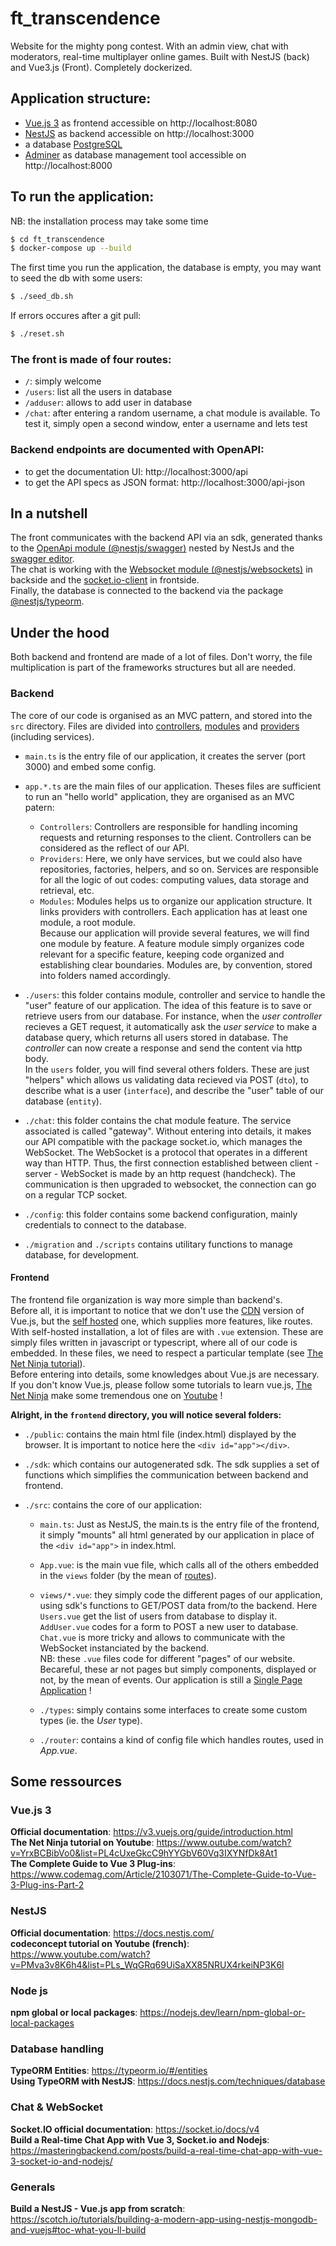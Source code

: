 # ft_transcendence
Website for the mighty pong contest. With an admin view, chat with moderators, real-time multiplayer online games.
Built with NestJS (back) and Vue3.js (Front).
Completely dockerized.

## Application structure:
- [Vue.js 3](https://v3.vuejs.org/guide/introduction.html) as frontend accessible on http://localhost:8080
- [NestJS](https://docs.nestjs.com/) as backend accessible on http://localhost:3000
- a database [PostgreSQL](https://www.postgresql.org/docs/13/index.html)
- [Adminer](https://www.adminer.org/en/) as database management tool accessible on http://localhost:8000

## To run the application:
NB: the installation process may take some time
```sh
$ cd ft_transcendence
$ docker-compose up --build
```
The first time you run the application, the database is empty, you may want to seed the db with some users:
```sh
$ ./seed_db.sh
```
If errors occures after a git pull:
```sh
$ ./reset.sh
```
### The front is made of four routes:
- `/`: simply welcome
- `/users`: list all the users in database
- `/adduser`: allows to add user in database
- `/chat`: after entering a random username, a chat module is available. To test it, simply open a second window, enter a username and lets test

### Backend endpoints are documented with OpenAPI:
- to get the documentation UI: http://localhost:3000/api
- to get the API specs as JSON format: http://localhost:3000/api-json

## In a nutshell
The front communicates with the backend API via an sdk, generated thanks to the [OpenApi module (@nestjs/swagger)](https://docs.nestjs.com/openapi/introduction) nested by NestJs and the [swagger editor](https://editor.swagger.io/).  
The chat is working with the [Websocket module (@nestjs/websockets)](https://docs.nestjs.com/websockets/gateways) in backside and the [socket.io-client](https://socket.io/docs/v4/) in frontside.   
Finally, the database is connected to the backend via the package [@nestjs/typeorm](https://docs.nestjs.com/techniques/database).

## Under the hood
Both backend and frontend are made of a lot of files. Don't worry, the file multiplication is part of the frameworks structures but all are needed.
### Backend
The core of our code is organised as an MVC pattern, and stored into the `src` directory. Files are divided into [controllers](https://docs.nestjs.com/controllers), [modules](https://docs.nestjs.com/modules) and [providers](https://docs.nestjs.com/providers) (including services).  
- `main.ts` is the entry file of our application, it creates the server (port 3000) and embed some config.  
- `app.*.ts` are the main files of our application. Theses files are sufficient to run an "hello world" application, they are organised as an MVC patern:
  - `Controllers`: Controllers are responsible for handling incoming requests and returning responses to the client. Controllers can be considered as the reflect of our API. 
  - `Providers`: Here, we only have services, but we could also have repositories, factories, helpers, and so on. Services are responsible for all the logic of out codes: computing values, data storage and retrieval, etc.
  - `Modules`: Modules helps us to organize our application structure. It links providers with controllers. Each application has at least one module, a root module.  
Because our application will provide several features, we will find one module by feature. A feature module simply organizes code relevant for a specific feature, keeping code organized and establishing clear boundaries. Modules are, by convention, stored into folders named accordingly.

- `./users`: this folder contains module, controller and service to handle the "user" feature of our application. The idea of this feature is to save or retrieve users from our database. For instance, when the *user controller* recieves a GET request, it automatically ask the *user service* to make a database query, which returns all users stored in database. The *controller* can now create a response and send the content via http body.  
In the `users` folder, you will find several others folders. These are just "helpers" which allows us validating data recieved via POST (`dto`), to describe what is a user (`interface`), and describe the "user" table of our database (`entity`).  
- `./chat`: this folder contains the chat module feature. The service associated is called "gateway". Without entering into details, it makes our API compatible with the package socket.io, which manages the WebSocket. The WebSocket is a protocol that operates in a different way than HTTP. Thus, the first connection established between client - server - WebSocket is made by an http request (handcheck). The communication is then upgraded to websocket, the connection can go on a regular TCP socket.  
- `./config`: this folder contains some backend configuration, mainly credentials to connect to the database.
- `./migration` and `./scripts` contains utilitary functions to manage database, for development.
#### Frontend
The frontend file organization is way more simple than backend's.  
Before all, it is important to notice that we don't use the [CDN](https://v3.vuejs.org/guide/installation.html#cdn) version of Vue.js, but the [self hosted](https://v3.vuejs.org/guide/installation.html#download-and-self-host) one, which supplies more features, like routes. With self-hosted installation, a lot of files are with `.vue` extension. These are simply files written in javascript or typescript, where all of our code is embedded. In these files, we need to respect a particular template (see [The Net Ninja tutorial](https://youtu.be/GWRvrSqnFbM?t=960)).  
Before entering into details, some knowledges about Vue.js are necessary. If you don't know Vue.js, please follow some tutorials to learn vue.js, [The Net Ninja](https://www.youtube.com/c/TheNetNinja/playlists) make some tremendous one on [Youtube](https://www.youtube.com/playlist?list=PL4cUxeGkcC9hYYGbV60Vq3IXYNfDk8At1) !  
  
**Alright, in the `frontend` directory, you will notice several folders:**  

- `./public`: contains the main html file (index.html) displayed by the browser. It is important to notice here the `<div id="app"></div>`.  
- `./sdk`: which contains our autogenerated sdk. The sdk supplies a set of functions which simplifies the communication between backend and frontend. 

- `./src`: contains the core of our application:  

  - `main.ts`: Just as NestJS, the main.ts is the entry file of the frontend, it simply "mounts" all html generated by our application in place of the `<div id="app">` in index.html.  
  - `App.vue`: is the main vue file, which calls all of the others embedded in the `views` folder (by the mean of [routes](vhttps://v3.vuejs.org/guide/routing.html#official-router)).  
  - `views/*.vue`: they simply code the different pages of our application, using sdk's functions to GET/POST data from/to the backend. Here `Users.vue` get the list of users from database to display it. `AddUser.vue` codes for a form to POST a new user to database. `Chat.vue` is more tricky and allows to communicate with the WebSocket instanciated by the backend.  
NB: these `.vue` files code for different "pages" of our website. Becareful, these ar not pages but simply components, displayed or not, by the mean of events. Our application is still a [Single Page Application](https://developer.mozilla.org/en-US/docs/Glossary/SPA) !  

  - `./types`: simply contains some interfaces to create some custom types (ie. the *User* type).  
  - `./router`: contains a kind of config file which handles routes, used in *App.vue*.
## Some ressources

### Vue.js 3
**Official documentation**: https://v3.vuejs.org/guide/introduction.html  
**The Net Ninja tutorial on Youtube**: https://www.outube.com/watch?v=YrxBCBibVo0&list=PL4cUxeGkcC9hYYGbV60Vq3IXYNfDk8At1  
**The Complete Guide to Vue 3 Plug-ins**: https://www.codemag.com/Article/2103071/The-Complete-Guide-to-Vue-3-Plug-ins-Part-2

### NestJS
**Official documentation**: https://docs.nestjs.com/  
**codeconcept tutorial on Youtube (french)**: https://www.youtube.com/watch?v=PMva3v8K6h4&list=PLs_WqGRq69UiSaXX85NRUX4rkeiNP3K6l

### Node js
**npm global or local packages**: https://nodejs.dev/learn/npm-global-or-local-packages

### Database handling
**TypeORM Entities**: https://typeorm.io/#/entities  
**Using TypeORM with NestJS**: https://docs.nestjs.com/techniques/database

### Chat & WebSocket
**Socket.IO official documentation**: https://socket.io/docs/v4  
**Build a Real-time Chat App with Vue 3, Socket.io and Nodejs**: https://masteringbackend.com/posts/build-a-real-time-chat-app-with-vue-3-socket-io-and-nodejs/

### Generals
**Build a NestJS - Vue.js app from scratch**: https://scotch.io/tutorials/building-a-modern-app-using-nestjs-mongodb-and-vuejs#toc-what-you-ll-build
